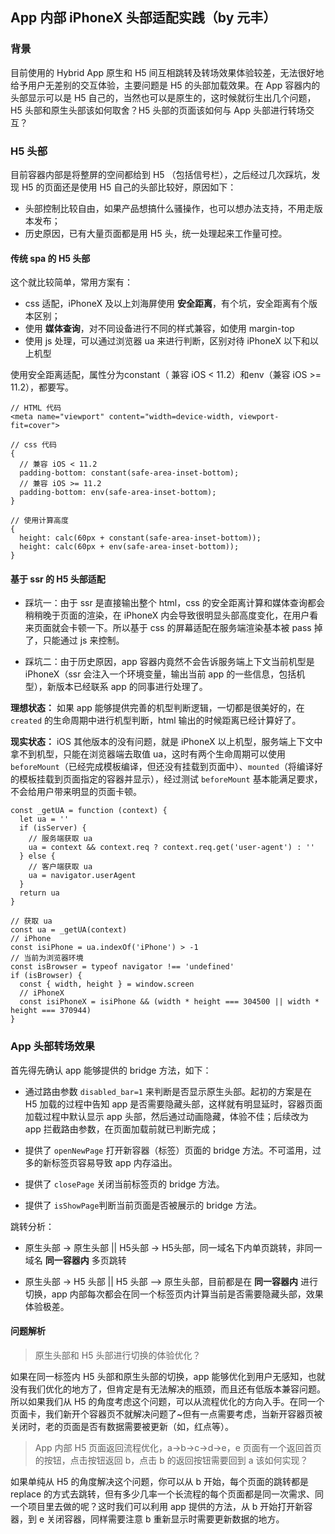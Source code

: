 ## App 内部 iPhoneX 头部适配实践（by 元丰）

### 背景

目前使用的 Hybrid App 原生和 H5 间互相跳转及转场效果体验较差，无法很好地给予用户无差别的交互体验，主要问题是 H5 的头部加载效果。在 App 容器内的头部显示可以是 H5 自己的，当然也可以是原生的，这时候就衍生出几个问题，H5 头部和原生头部该如何取舍？H5 头部的页面该如何与 App 头部进行转场交互？

### H5 头部

目前容器内部是将整屏的空间都给到 H5 （包括信号栏），之后经过几次踩坑，发现 H5 的页面还是使用 H5 自己的头部比较好，原因如下：

* 头部控制比较自由，如果产品想搞什么骚操作，也可以想办法支持，不用走版本发布；
* 历史原因，已有大量页面都是用 H5 头，统一处理起来工作量可控。

#### 传统 spa 的 H5 头部

这个就比较简单，常用方案有：

* css 适配，iPhoneX 及以上刘海屏使用 **安全距离**，有个坑，安全距离有个版本区别；
* 使用 **媒体查询**，对不同设备进行不同的样式兼容，如使用 margin-top
* 使用 js 处理，可以通过浏览器 ua 来进行判断，区别对待 iPhoneX 以下和以上机型

使用安全距离适配，属性分为constant（ 兼容 iOS < 11.2）和env（兼容 iOS >= 11.2），都要写。
```
// HTML 代码
<meta name="viewport" content="width=device-width, viewport-fit=cover">

// css 代码
{
  // 兼容 iOS < 11.2
  padding-bottom: constant(safe-area-inset-bottom);
  // 兼容 iOS >= 11.2
  padding-bottom: env(safe-area-inset-bottom);
}

// 使用计算高度
{
  height: calc(60px + constant(safe-area-inset-bottom));
  height: calc(60px + env(safe-area-inset-bottom));
}
```

#### 基于 ssr 的 H5 头部适配

* 踩坑一：由于 ssr 是直接输出整个 html，css 的安全距离计算和媒体查询都会稍稍晚于页面的渲染，在 iPhoneX 内会导致很明显头部高度变化，在用户看来页面就会卡顿一下。所以基于 css 的屏幕适配在服务端渲染基本被 pass 掉了，只能通过 js 来控制。

* 踩坑二：由于历史原因，app 容器内竟然不会告诉服务端上下文当前机型是 iPhoneX（ssr 会注入一个环境变量，输出当前 app 的一些信息，包括机型），新版本已经联系 app 的同事进行处理了。

**理想状态：** 如果 app 能够提供完善的机型判断逻辑，一切都是很美好的，在 `created` 的生命周期中进行机型判断，html 输出的时候距离已经计算好了。

**现实状态：** iOS 其他版本的没有问题，就是 iPhoneX 以上机型，服务端上下文中拿不到机型，只能在浏览器端去取值 ua，这时有两个生命周期可以使用`beforeMount`（已经完成模板编译，但还没有挂载到页面中）、`mounted`（将编译好的模板挂载到页面指定的容器并显示），经过测试 `beforeMount` 基本能满足要求，不会给用户带来明显的页面卡顿。

```
const _getUA = function (context) {
  let ua = ''
  if (isServer) {
    // 服务端获取 ua
    ua = context && context.req ? context.req.get('user-agent') : ''
  } else {
    // 客户端获取 ua
    ua = navigator.userAgent
  }
  return ua
}

// 获取 ua
const ua = _getUA(context)
// iPhone
const isiPhone = ua.indexOf('iPhone') > -1
// 当前为浏览器环境
const isBrowser = typeof navigator !== 'undefined'
if (isBrowser) {
  const { width, height } = window.screen
  // iPhoneX
  const isiPhoneX = isiPhone && (width * height === 304500 || width * height === 370944)
}

```

### App 头部转场效果

首先得先确认 app 能够提供的 bridge 方法，如下：

* 通过路由参数 `disabled_bar=1` 来判断是否显示原生头部。起初的方案是在 H5 加载的过程中告知 app 是否需要隐藏头部，这样就有明显延时，容器页面加载过程中默认显示 app 头部，然后通过动画隐藏，体验不佳；后续改为 app 拦截路由参数，在页面加载前就已判断完成；

* 提供了 `openNewPage` 打开新容器（标签）页面的 bridge 方法。不可滥用，过多的新标签页容易导致 app 内存溢出。

* 提供了 `closePage` 关闭当前标签页的 bridge 方法。

* 提供了 `isShowPage`判断当前页面是否被展示的 bridge 方法。

跳转分析：

* 原生头部 -> 原生头部 || H5头部 -> H5头部，同一域名下内单页跳转，非同一域名 **同一容器内** 多页跳转

* 原生头部 -> H5 头部 || H5 头部 —> 原生头部，目前都是在 **同一容器内** 进行切换，app 内部每次都会在同一个标签页内计算当前是否需要隐藏头部，效果体验极差。

#### 问题解析

> 原生头部和 H5 头部进行切换的体验优化？

如果在同一标签内 H5 头部和原生头部的切换，app 能够优化到用户无感知，也就没有我们优化的地方了，但肯定是有无法解决的瓶颈，而且还有低版本兼容问题。所以如果我们从 H5 的角度考虑这个问题，可以从流程优化的方向入手。在同一个页面卡，我们新开个容器页不就解决问题了~但有一点需要考虑，当新开容器页被关闭时，老的页面是否有数据需要被更新（如，红点等）。

> App 内部 H5 页面返回流程优化，a->b->c->d->e，e 页面有一个返回首页的按钮，点击按钮返回 b，点击 b 的返回按钮需要回到 a 该如何实现？

如果单纯从 H5 的角度解决这个问题，你可以从 b 开始，每个页面的跳转都是 replace 的方式去跳转，但有多少几率一个长流程的每个页面都是同一次需求、同一个项目里去做的呢？这时我们可以利用 app 提供的方法，从 b 开始打开新容器，到 e 关闭容器，同样需要注意 b 重新显示时需要更新数据的地方。




